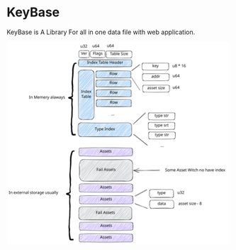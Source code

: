 # KeyBase

KeyBase is A Library For all in one data file with web application.




![image](./assets/storage_usually.excalidraw.svg)